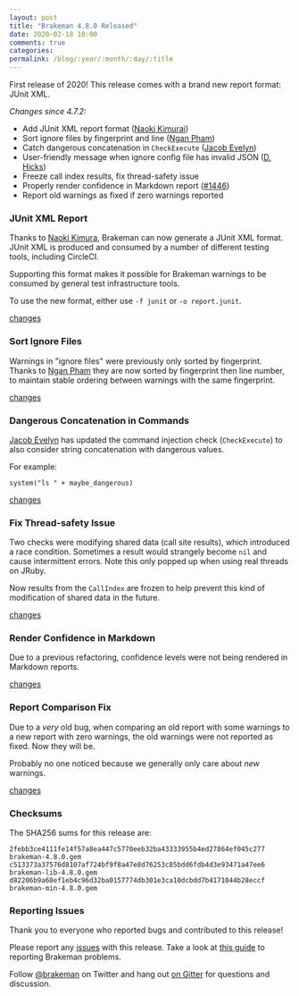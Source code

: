 ```yaml
---
layout: post
title: "Brakeman 4.8.0 Released"
date: 2020-02-18 10:00
comments: true
categories:
permalink: /blog/:year/:month/:day/:title
---
```


First release of 2020!
This release comes with a brand new report format: JUnit XML.

_Changes since 4.7.2:_

* Add JUnit XML report format ([Naoki Kimurai](https://github.com/naokikimura))
* Sort ignore files by fingerprint and line ([Ngan Pham](https://github.com/ngan))
* Catch dangerous concatenation in `CheckExecute` ([Jacob Evelyn](https://github.com/JacobEvelyn))
* User-friendly message when ignore config file has invalid JSON ([D. Hicks](https://github.com/deevis))
* Freeze call index results, fix thread-safety issue
* Properly render confidence in Markdown report ([#1446](https://github.com/presidentbeef/brakeman/issues/1446))
* Report old warnings as fixed if zero warnings reported

### JUnit XML Report

Thanks to [Naoki Kimura](https://github.com/naokikimura), Brakeman can now generate a JUnit XML format.
JUnit XML is produced and consumed by a number of different testing tools, including CircleCI.

Supporting this format makes it possible for Brakeman warnings to be consumed by general test infrastructure tools.

To use the new format, either use `-f junit` or `-o report.junit`.

[changes](https://github.com/presidentbeef/brakeman/pull/1453)

### Sort Ignore Files

Warnings in "ignore files" were previously only sorted by fingerprint.
Thanks to [Ngan Pham](https://github.com/ngan) they are now sorted by fingerprint then line number, to maintain stable ordering between warnings with the same fingerprint.

[changes](https://github.com/presidentbeef/brakeman/pull/1457)

### Dangerous Concatenation in Commands

[Jacob Evelyn](https://github.com/JacobEvelyn) has updated the command injection check (`CheckExecute`) to also consider string concatenation with dangerous values.

For example:

```
system("ls " + maybe_dangerous)
```

[changes](https://github.com/presidentbeef/brakeman/pull/1440)

### Fix Thread-safety Issue

Two checks were modifying shared data (call site results), which introduced a race condition.
Sometimes a result would strangely become `nil` and cause intermittent errors.
Note this only popped up when using real threads on JRuby.

Now results from the `CallIndex` are frozen to help prevent this kind of modification of shared data in the future.

[changes](https://github.com/presidentbeef/brakeman/pull/1452)

### Render Confidence in Markdown

Due to a previous refactoring, confidence levels were not being rendered in Markdown reports.

[changes](https://github.com/presidentbeef/brakeman/pull/1448)

### Report Comparison Fix 

Due to a _very_ old bug, when comparing an old report with some warnings to a new report with zero warnings, the old warnings were not reported as fixed.
Now they will be.

Probably no one noticed because we generally only care about _new_ warnings.

[changes](https://github.com/presidentbeef/brakeman/pull/1448)

### Checksums

The SHA256 sums for this release are:

    2febb3ce4111fe14f57a8ea447c5770eeb32ba43333955b4ed27864ef045c277  brakeman-4.8.0.gem
    c513373a37576d8107af724bf9f8a47e8d76253c85bdd6fdb4d3e93471a47ee6  brakeman-lib-4.8.0.gem
    d82206b9a60ef1eb4c96d32ba0157774db301e3ca10dcbdd7b4171044b28eccf  brakeman-min-4.8.0.gem

### Reporting Issues

Thank you to everyone who reported bugs and contributed to this release!

Please report any [issues](https://github.com/presidentbeef/brakeman/issues) with this release. Take a look at [this guide](https://github.com/presidentbeef/brakeman/wiki/How-to-Report-a-Brakeman-Issue) to reporting Brakeman problems.

Follow [@brakeman](https://twitter.com/brakeman) on Twitter and hang out [on Gitter](https://gitter.im/presidentbeef/brakeman) for questions and discussion.

